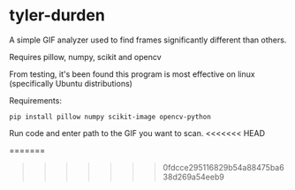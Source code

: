# tyler-durden

A simple GIF analyzer used to find frames significantly different than others.

Requires pillow, numpy, scikit and opencv


From testing, it's been found this program is most effective on linux (specifically Ubuntu distributions)

Requirements:

```
pip install pillow numpy scikit-image opencv-python
```
Run code and enter path to the GIF you want to scan.
<<<<<<< HEAD

=======
>>>>>>> 0fdcce295116829b54a88475ba638d269a54eeb9
